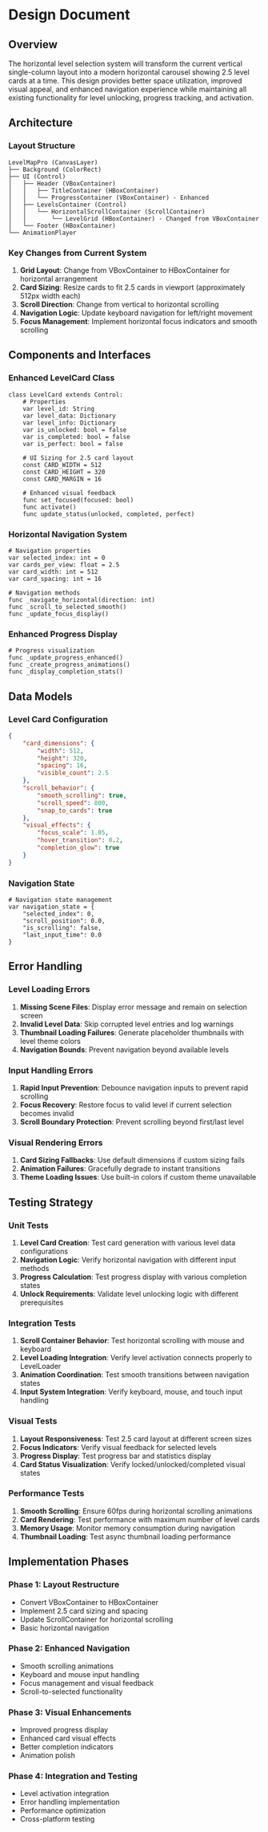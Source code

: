# Design Document

## Overview

The horizontal level selection system will transform the current vertical single-column layout into a modern horizontal carousel showing 2.5 level cards at a time. This design provides better space utilization, improved visual appeal, and enhanced navigation experience while maintaining all existing functionality for level unlocking, progress tracking, and activation.

## Architecture

### Layout Structure
```
LevelMapPro (CanvasLayer)
├── Background (ColorRect)
├── UI (Control)
│   ├── Header (VBoxContainer)
│   │   ├── TitleContainer (HBoxContainer)
│   │   └── ProgressContainer (VBoxContainer) - Enhanced
│   ├── LevelsContainer (Control)
│   │   └── HorizontalScrollContainer (ScrollContainer)
│   │       └── LevelGrid (HBoxContainer) - Changed from VBoxContainer
│   └── Footer (HBoxContainer)
└── AnimationPlayer
```

### Key Changes from Current System
1. **Grid Layout**: Change from VBoxContainer to HBoxContainer for horizontal arrangement
2. **Card Sizing**: Resize cards to fit 2.5 cards in viewport (approximately 512px width each)
3. **Scroll Direction**: Change from vertical to horizontal scrolling
4. **Navigation Logic**: Update keyboard navigation for left/right movement
5. **Focus Management**: Implement horizontal focus indicators and smooth scrolling

## Components and Interfaces

### Enhanced LevelCard Class
```gdscript
class LevelCard extends Control:
    # Properties
    var level_id: String
    var level_data: Dictionary
    var level_info: Dictionary
    var is_unlocked: bool = false
    var is_completed: bool = false
    var is_perfect: bool = false
    
    # UI Sizing for 2.5 card layout
    const CARD_WIDTH = 512
    const CARD_HEIGHT = 320
    const CARD_MARGIN = 16
    
    # Enhanced visual feedback
    func set_focused(focused: bool)
    func activate()
    func update_status(unlocked, completed, perfect)
```

### Horizontal Navigation System
```gdscript
# Navigation properties
var selected_index: int = 0
var cards_per_view: float = 2.5
var card_width: int = 512
var card_spacing: int = 16

# Navigation methods
func _navigate_horizontal(direction: int)
func _scroll_to_selected_smooth()
func _update_focus_display()
```

### Enhanced Progress Display
```gdscript
# Progress visualization
func _update_progress_enhanced()
func _create_progress_animations()
func _display_completion_stats()
```

## Data Models

### Level Card Configuration
```json
{
    "card_dimensions": {
        "width": 512,
        "height": 320,
        "spacing": 16,
        "visible_count": 2.5
    },
    "scroll_behavior": {
        "smooth_scrolling": true,
        "scroll_speed": 800,
        "snap_to_cards": true
    },
    "visual_effects": {
        "focus_scale": 1.05,
        "hover_transition": 0.2,
        "completion_glow": true
    }
}
```

### Navigation State
```gdscript
# Navigation state management
var navigation_state = {
    "selected_index": 0,
    "scroll_position": 0.0,
    "is_scrolling": false,
    "last_input_time": 0.0
}
```

## Error Handling

### Level Loading Errors
1. **Missing Scene Files**: Display error message and remain on selection screen
2. **Invalid Level Data**: Skip corrupted level entries and log warnings
3. **Thumbnail Loading Failures**: Generate placeholder thumbnails with level theme colors
4. **Navigation Bounds**: Prevent navigation beyond available levels

### Input Handling Errors
1. **Rapid Input Prevention**: Debounce navigation inputs to prevent rapid scrolling
2. **Focus Recovery**: Restore focus to valid level if current selection becomes invalid
3. **Scroll Boundary Protection**: Prevent scrolling beyond first/last level

### Visual Rendering Errors
1. **Card Sizing Fallbacks**: Use default dimensions if custom sizing fails
2. **Animation Failures**: Gracefully degrade to instant transitions
3. **Theme Loading Issues**: Use built-in colors if custom theme unavailable

## Testing Strategy

### Unit Tests
1. **Level Card Creation**: Test card generation with various level data configurations
2. **Navigation Logic**: Verify horizontal navigation with different input methods
3. **Progress Calculation**: Test progress display with various completion states
4. **Unlock Requirements**: Validate level unlocking logic with different prerequisites

### Integration Tests
1. **Scroll Container Behavior**: Test horizontal scrolling with mouse and keyboard
2. **Level Loading Integration**: Verify level activation connects properly to LevelLoader
3. **Animation Coordination**: Test smooth transitions between navigation states
4. **Input System Integration**: Verify keyboard, mouse, and touch input handling

### Visual Tests
1. **Layout Responsiveness**: Test 2.5 card layout at different screen sizes
2. **Focus Indicators**: Verify visual feedback for selected levels
3. **Progress Display**: Test progress bar and statistics display
4. **Card Status Visualization**: Verify locked/unlocked/completed visual states

### Performance Tests
1. **Smooth Scrolling**: Ensure 60fps during horizontal scrolling animations
2. **Card Rendering**: Test performance with maximum number of level cards
3. **Memory Usage**: Monitor memory consumption during navigation
4. **Thumbnail Loading**: Test async thumbnail loading performance

## Implementation Phases

### Phase 1: Layout Restructure
- Convert VBoxContainer to HBoxContainer
- Implement 2.5 card sizing and spacing
- Update ScrollContainer for horizontal scrolling
- Basic horizontal navigation

### Phase 2: Enhanced Navigation
- Smooth scrolling animations
- Keyboard and mouse input handling
- Focus management and visual feedback
- Scroll-to-selected functionality

### Phase 3: Visual Enhancements
- Improved progress display
- Enhanced card visual effects
- Better completion indicators
- Animation polish

### Phase 4: Integration and Testing
- Level activation integration
- Error handling implementation
- Performance optimization
- Cross-platform testing